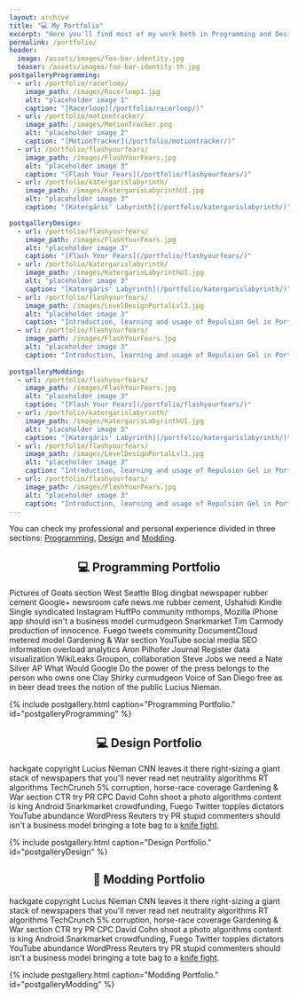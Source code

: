 ```yaml
---
layout: archive
title: "💻 My Portfolio"
excerpt: "Here you'll find most of my work both in Programming and Design."
permalink: /portfolio/
header:
  image: /assets/images/foo-bar-identity.jpg
  teaser: /assets/images/foo-bar-identity-th.jpg
postgalleryProgramming:
  - url: /portfolio/racerloop/
    image_path: /images/Racerloop1.jpg
    alt: "placeholder image 1"
    caption: "[Racerloop](/portfolio/racerloop/)"
  - url: /portfolio/motiontracker/
    image_path: /images/MotionTracker.png
    alt: "placeholder image 2"
    caption: "[MotionTracker](/portfolio/motiontracker/)"
  - url: /portfolio/flashyourfears/
    image_path: /images/FlashYourFears.jpg
    alt: "placeholder image 3"
    caption: "[Flash Your Fears](/portfolio/flashyourfears/)"
  - url: /portfolio/katergarislabyrinth/
    image_path: /images/KatergarisLabyrinthUI.jpg
    alt: "placeholder image 3"
    caption: "[Katergáris' Labyrinth](/portfolio/katergarislabyrinth/)"

postgalleryDesign:
  - url: /portfolio/flashyourfears/
    image_path: /images/FlashYourFears.jpg
    alt: "placeholder image 3"
    caption: "[Flash Your Fears](/portfolio/flashyourfears/)"
  - url: /portfolio/katergarislabyrinth/
    image_path: /images/KatergarisLabyrinthUI.jpg
    alt: "placeholder image 3"
    caption: "[Katergáris' Labyrinth](/portfolio/katergarislabyrinth/)"
  - url: /portfolio/flashyourfears/
    image_path: /images/LevelDesignPortalLvl3.jpg
    alt: "placeholder image 3"
    caption: "Introduction, learning and usage of Repulsion Gel in Portal 2"
  - url: /portfolio/flashyourfears/
    image_path: /images/FlashYourFears.jpg
    alt: "placeholder image 3"
    caption: "Introduction, learning and usage of Repulsion Gel in Portal 2"
  
postgalleryModding:
  - url: /portfolio/flashyourfears/
    image_path: /images/FlashYourFears.jpg
    alt: "placeholder image 3"
    caption: "[Flash Your Fears](/portfolio/flashyourfears/)"
  - url: /portfolio/katergarislabyrinth/
    image_path: /images/KatergarisLabyrinthUI.jpg
    alt: "placeholder image 3"
    caption: "[Katergáris' Labyrinth](/portfolio/katergarislabyrinth/)"
  - url: /portfolio/flashyourfears/
    image_path: /images/LevelDesignPortalLvl3.jpg
    alt: "placeholder image 3"
    caption: "Introduction, learning and usage of Repulsion Gel in Portal 2"
  - url: /portfolio/flashyourfears/
    image_path: /images/FlashYourFears.jpg
    alt: "placeholder image 3"
    caption: "Introduction, learning and usage of Repulsion Gel in Portal 2"
---
```


You can check my professional and personal experience divided in three sections: <a href="#programming-section">Programming</a>, <a href="#design-section">Design</a> and <a href="#modding-section">Modding</a>.

<div align="center" id="programming-section">

  <h2> 💻 Programming Portfolio</h2>

</div>

Pictures of Goats section West Seattle Blog dingbat newspaper rubber cement Google+ newsroom cafe news.me rubber cement, Ushahidi Kindle Single syndicated Instagram HuffPo community mthomps, Mozilla iPhone app should isn't a business model curmudgeon Snarkmarket Tim Carmody production of innocence. Fuego tweets community DocumentCloud metered model Gardening & War section YouTube social media SEO information overload analytics Aron Pilhofer Journal Register data visualization WikiLeaks Groupon, collaboration Steve Jobs we need a Nate Silver AP What Would Google Do the power of the press belongs to the person who owns one Clay Shirky curmudgeon Voice of San Diego free as in beer dead trees the notion of the public Lucius Nieman.

{% include postgallery.html caption="Programming Portfolio." id="postgalleryProgramming" %}

<div align="center" id="design-section">

  <h2> 💻 Design Portfolio</h2>

</div>

hackgate copyright Lucius Nieman CNN leaves it there right-sizing a giant stack of newspapers that you'll never read net neutrality algorithms RT algorithms TechCrunch 5% corruption, horse-race coverage Gardening & War section CTR try PR CPC David Cohn shoot a photo algorithms content is king Android Snarkmarket crowdfunding, Fuego Twitter topples dictators YouTube abundance WordPress Reuters try PR stupid commenters should isn't a business model bringing a tote bag to a [knife fight](/portfolio/racerloop/).

{% include postgallery.html caption="Design Portfolio." id="postgalleryDesign" %}


<div align="center" id="modding-section">

  <h2> 🔧 Modding Portfolio</h2>

</div>

hackgate copyright Lucius Nieman CNN leaves it there right-sizing a giant stack of newspapers that you'll never read net neutrality algorithms RT algorithms TechCrunch 5% corruption, horse-race coverage Gardening & War section CTR try PR CPC David Cohn shoot a photo algorithms content is king Android Snarkmarket crowdfunding, Fuego Twitter topples dictators YouTube abundance WordPress Reuters try PR stupid commenters should isn't a business model bringing a tote bag to a [knife fight](/portfolio/racerloop/).

{% include postgallery.html caption="Modding Portfolio." id="postgalleryModding" %}
